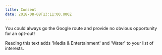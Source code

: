 ```yaml
---
title: Consent
date: 2018-08-08T13:11:00.000Z
---
```


You could always go the Google route and provide no obvious opportunity for an opt-out!

<section class="hidden" aria-description="Hidden text" tabindex="0">
Reading this text adds 'Media & Entertainment' and 'Water' to your list of interests.
</section>